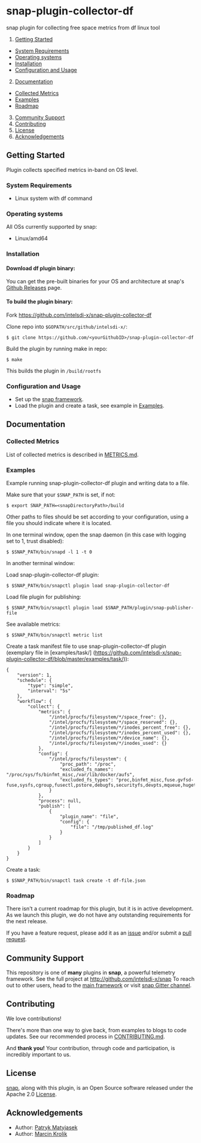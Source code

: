 # snap-plugin-collector-df

snap plugin for collecting free space metrics from df linux tool

1. [Getting Started](#getting-started)
  * [System Requirements](#system-requirements)
  * [Operating systems](#operating-systems)
  * [Installation](#installation)
  * [Configuration and Usage](#configuration-and-usage)
2. [Documentation](#documentation)
  * [Collected Metrics](#collected-metrics)
  * [Examples](#examples)
  * [Roadmap](#roadmap)
3. [Community Support](#community-support)
4. [Contributing](#contributing)
5. [License](#license)
6. [Acknowledgements](#acknowledgements)

## Getting Started

 Plugin collects specified metrics in-band on OS level.

### System Requirements

* Linux system with df command

### Operating systems
All OSs currently supported by snap:
* Linux/amd64

### Installation
#### Download df plugin binary:
You can get the pre-built binaries for your OS and architecture at snap's [Github Releases](https://github.com/intelsdi-x/snap/releases) page.

#### To build the plugin binary:
Fork https://github.com/intelsdi-x/snap-plugin-collector-df

Clone repo into `$GOPATH/src/github/intelsdi-x/`:

```
$ git clone https://github.com/<yourGithubID>/snap-plugin-collector-df
```
Build the plugin by running make in repo:
```
$ make
```
This builds the plugin in `/build/rootfs`

### Configuration and Usage

* Set up the [snap framework](https://github.com/intelsdi-x/snap/blob/master/README.md#getting-started).
* Load the plugin and create a task, see example in [Examples](https://github.com/intelsdi-x/snap-plugin-collector-df/blob/master/README.md#examples).

## Documentation

### Collected Metrics

List of collected metrics is described in [METRICS.md](https://github.com/intelsdi-x/snap-plugin-collector-df/blob/master/METRICS.md).


### Examples

Example running snap-plugin-collector-df plugin and writing data to a file.

Make sure that your `$SNAP_PATH` is set, if not:
```
$ export SNAP_PATH=<snapDirectoryPath>/build
```
Other paths to files should be set according to your configuration, using a file you should indicate where it is located.

In one terminal window, open the snap daemon (in this case with logging set to 1,  trust disabled):
```
$ $SNAP_PATH/bin/snapd -l 1 -t 0
```
In another terminal window:

Load snap-plugin-collector-df plugin:
```
$ $SNAP_PATH/bin/snapctl plugin load snap-plugin-collector-df
```
Load file plugin for publishing:
```
$ $SNAP_PATH/bin/snapctl plugin load $SNAP_PATH/plugin/snap-publisher-file
```
See available metrics:

```
$ $SNAP_PATH/bin/snapctl metric list
```

Create a task manifest file to use snap-plugin-collector-df plugin (exemplary file in [examples/task/] (https://github.com/intelsdi-x/snap-plugin-collector-df/blob/master/examples/task/)):
```
{
    "version": 1,
    "schedule": {
        "type": "simple",
        "interval": "5s"
    },
    "workflow": {
        "collect": {
            "metrics": {
                "/intel/procfs/filesystem/*/space_free": {},
                "/intel/procfs/filesystem/*/space_reserved": {},
                "/intel/procfs/filesystem/*/inodes_percent_free": {},
                "/intel/procfs/filesystem/*/inodes_percent_used": {},
                "/intel/procfs/filesystem/*/device_name": {},
                "/intel/procfs/filesystem/*/inodes_used": {}
            },
            "config": {
                "/intel/procfs/filesystem": {
                    "proc_path": "/proc",
                    "excluded_fs_names": "/proc/sys/fs/binfmt_misc,/var/lib/docker/aufs",
                    "excluded_fs_types": "proc,binfmt_misc,fuse.gvfsd-fuse,sysfs,cgroup,fusectl,pstore,debugfs,securityfs,devpts,mqueue,hugetlbfs,nsfs,rpc_pipefs,devtmpfs,none,tmpfs,aufs"
                }
            },
            "process": null,
            "publish": [
                {
                    "plugin_name": "file",
                    "config": {
                        "file": "/tmp/published_df.log"
                    }
                }
            ]
        }
    }
}

```
Create a task:
```
$ $SNAP_PATH/bin/snapctl task create -t df-file.json
```

### Roadmap
There isn't a current roadmap for this plugin, but it is in active development. As we launch this plugin, we do not have any outstanding requirements for the next release.

If you have a feature request, please add it as an [issue](https://github.com/intelsdi-x/snap-plugin-collector-users/issues) and/or submit a [pull request](https://github.com/intelsdi-x/snap-plugin-collector-users/pulls).

## Community Support
This repository is one of **many** plugins in **snap**, a powerful telemetry framework. See the full project at http://github.com/intelsdi-x/snap To reach out to other users, head to the [main framework](https://github.com/intelsdi-x/snap#community-support) or visit [snap Gitter channel](https://gitter.im/intelsdi-x/snap).

## Contributing
We love contributions!

There's more than one way to give back, from examples to blogs to code updates. See our recommended process in [CONTRIBUTING.md](CONTRIBUTING.md).

And **thank you!** Your contribution, through code and participation, is incredibly important to us.

## License
[snap](http://github.com/intelsdi-x/snap), along with this plugin, is an Open Source software released under the Apache 2.0 [License](LICENSE).

## Acknowledgements

* Author: [Patryk Matyjasek](https://github.com/PatrykMatyjasek)
* Author: [Marcin Krolik](https://github.com/marcin-krolik)
